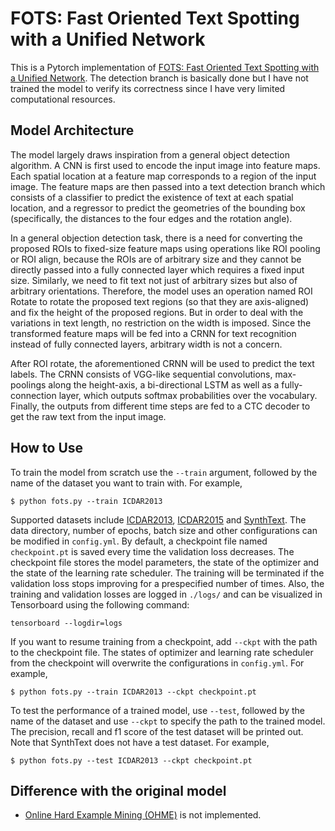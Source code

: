 # FOTS: Fast Oriented Text Spotting with a Unified Network

This is a Pytorch implementation of [FOTS: Fast Oriented Text Spotting with a Unified Network](https://arxiv.org/pdf/1801.01671.pdf). The detection branch is basically done but I have not trained the model to verify its correctness since I have very limited computational resources.

## Model Architecture

The model largely draws inspiration from a general object detection algorithm. A CNN is first used to encode the input image into feature maps. Each spatial location at a feature map corresponds to a region of the input image. The feature maps are then passed into a text detection branch which consists of a classifier to predict the existence of text at each spatial location, and a regressor to predict the geometries of the bounding box (specifically, the distances to the four edges and the rotation angle). 

In a general objection detection task, there is a need for converting the proposed ROIs to fixed-size feature maps using operations like ROI pooling or ROI align, because the ROIs are of arbitrary size and they cannot be directly passed into a fully connected layer which requires a fixed input size. Similarly, we need to fit text not just of arbitrary sizes but also of arbitrary orientations. Therefore, the model uses an operation named ROI Rotate to rotate the proposed text regions (so that they are axis-aligned) and fix the height of the proposed regions. But in order to deal with the variations in text length, no restriction on the width is imposed. Since the transformed feature maps will be fed into a CRNN for text recognition instead of fully connected layers, arbitrary width is not a concern. 

After ROI rotate, the aforementioned CRNN will be used to predict the text labels. The CRNN consists of VGG-like sequential convolutions, max-poolings along the height-axis, a bi-directional LSTM as well as a fully-connection layer, which outputs softmax probabilities over the vocabulary. Finally, the outputs from different time steps are fed to a CTC decoder to get the raw text from the input image.

## How to Use

To train the model from scratch use the ``--train`` argument, followed by the name of the dataset you want to train with. For example,

```
$ python fots.py --train ICDAR2013
```

Supported datasets include [ICDAR2013](https://rrc.cvc.uab.es/?ch=2), [ICDAR2015](https://rrc.cvc.uab.es/?ch=4) and [SynthText](https://www.robots.ox.ac.uk/~vgg/data/scenetext/). The data directory, number of epochs, batch size and other configurations can be modified in ``config.yml``. By default, a checkpoint file named ``checkpoint.pt`` is saved every time the validation loss decreases. The checkpoint file stores the model parameters, the state of the optimizer and the state of the learning rate scheduler. The training will be terminated if the validation loss stops improving for a prespecified number of times. Also, the training and validation losses are logged in ``./logs/`` and can be visualized in Tensorboard using the following command:

```
tensorboard --logdir=logs
```

If you want to resume training from a checkpoint, add ``--ckpt`` with the path to the checkpoint file. The states of optimizer and learning rate scheduler from the checkpoint will overwrite the configurations in ``config.yml``. For example,

```
$ python fots.py --train ICDAR2013 --ckpt checkpoint.pt
```

To test the performance of a trained model, use ``--test``, followed by the name of the dataset and use ``--ckpt`` to specify the path to the trained model. The precision, recall and f1 score of the test dataset will be printed out. Note that SynthText does not have a test dataset. For example,

```
$ python fots.py --test ICDAR2013 --ckpt checkpoint.pt
```

## Difference with the original model

- [Online Hard Example Mining (OHME)](https://arxiv.org/abs/1604.03540) is not implemented.